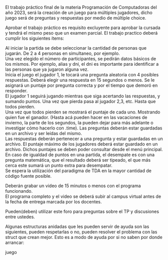 El trabajo práctico final de la materia Programación de Computadoras del año 2023, será la creación de un juego para múltiples jugadores, dicho juego será de preguntas y respuestas por medio de múltiple choice.

 

Aprobar el trabajo práctico es requisito excluyente para aprobar la cursada y tendrá el mismo peso que un examen parcial.  El trabajo practico deberá cumplir los siguientes ítems: 

 

Al iniciar la partida se debe seleccionar la cantidad de personas que jugarán. De 2 a 4 personas en simultaneo, por ejemplo.  
Una vez elegido el número de participantes, se pedirán datos básicos de los mismos. Por ejemplo, alias y dni, el dni es importante para identificar a las personas que ya jugaron alguna vez.  
Inicia el juego el jugador 1, le tocará una pregunta aleatoria con 4 posibles respuestas. Deberá elegir una respuesta en 15 segundos o menos. Se le asignará un puntaje por pregunta correcta y por el tiempo que demoró en responder.   
El jugador 1 seguirá jugando mientras que siga acertando las respuestas, y sumando puntos. Una vez que pierda pasa al jugador 2,3, etc. Hasta que todos pierden.  
Una vez que todos pierden se mostrará el puntaje de cada uno.  Mostrando quien fue el ganador.  (Hasta acá pueden hacer en las vacaciones de invierno, la parte de los segundos, la pueden dejar para más adelante o investigar cómo hacerlo con  .time).
Las preguntas deberán estar guardadas en un archivo y ser leídas del mismo.  
Las respuestas deberán pertenecer a una pregunta y estar guardadas en un archivo. 
El puntaje máximo de los jugadores deberá estar guardado en un archivo. Dichos puntajes se deben poder consultar desde el menú principal.  
En caso de igualdad de puntos en una partida, el desempate es con una pregunta matemática, que el resultado deberá ser tipeado, el que más cerca este sumará un punto extra para desempatar.  
Se espera la utilización del paradigma de TDA en la mayor cantidad de código fuente posible.  
 

Deberán grabar un video de 15 minutos o menos con el programa funcionando.  
El programa completo y el video se deberá subir al campus virtual antes de la fecha de entrega marcada por los docentes.  
 

Pueden(deben) utilizar este foro para preguntas sobre el TP y discusiones entre ustedes. 

Algunas estructuras anidadas que les pueden servir de ayuda son las siguientes, pueden respetarlas o no, pueden resolver el problema con las struct que crean mejor. Esto es a modo de ayuda por si no saben por donde arrancar: 

juego